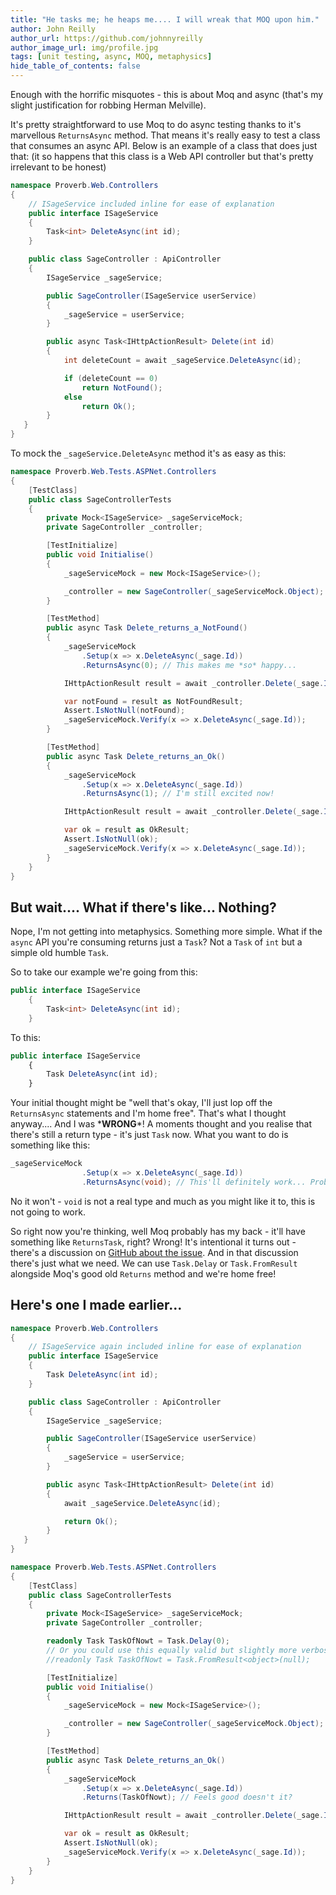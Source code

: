```yaml
---
title: "He tasks me; he heaps me.... I will wreak that MOQ upon him."
author: John Reilly
author_url: https://github.com/johnnyreilly
author_image_url: img/profile.jpg
tags: [unit testing, async, MOQ, metaphysics]
hide_table_of_contents: false
---
```

Enough with the horrific misquotes - this is about Moq and async (that's my slight justification for robbing Herman Melville).

 It's pretty straightforward to use Moq to do async testing thanks to it's marvellous `ReturnsAsync` method. That means it's really easy to test a class that consumes an async API. Below is an example of a class that does just that: (it so happens that this class is a Web API controller but that's pretty irrelevant to be honest)

```cs
namespace Proverb.Web.Controllers
{
    // ISageService included inline for ease of explanation
    public interface ISageService
    {
        Task<int> DeleteAsync(int id);
    }

    public class SageController : ApiController
    {
        ISageService _sageService;

        public SageController(ISageService userService) 
        {
            _sageService = userService;
        }

        public async Task<IHttpActionResult> Delete(int id)
        {
            int deleteCount = await _sageService.DeleteAsync(id);

            if (deleteCount == 0)
                return NotFound();
            else
                return Ok();
        }
   }
}
```

To mock the `_sageService.DeleteAsync` method it's as easy as this:

```cs
namespace Proverb.Web.Tests.ASPNet.Controllers
{
    [TestClass]
    public class SageControllerTests
    {
        private Mock<ISageService> _sageServiceMock;
        private SageController _controller;

        [TestInitialize]
        public void Initialise()
        {
            _sageServiceMock = new Mock<ISageService>();

            _controller = new SageController(_sageServiceMock.Object);
        }

        [TestMethod]
        public async Task Delete_returns_a_NotFound()
        {
            _sageServiceMock
                .Setup(x => x.DeleteAsync(_sage.Id))
                .ReturnsAsync(0); // This makes me *so* happy...

            IHttpActionResult result = await _controller.Delete(_sage.Id);

            var notFound = result as NotFoundResult;
            Assert.IsNotNull(notFound);
            _sageServiceMock.Verify(x => x.DeleteAsync(_sage.Id));
        }

        [TestMethod]
        public async Task Delete_returns_an_Ok()
        {
            _sageServiceMock
                .Setup(x => x.DeleteAsync(_sage.Id))
                .ReturnsAsync(1); // I'm still excited now!

            IHttpActionResult result = await _controller.Delete(_sage.Id);

            var ok = result as OkResult;
            Assert.IsNotNull(ok);
            _sageServiceMock.Verify(x => x.DeleteAsync(_sage.Id));
        }
    }
}
```

## But wait.... What if there's like... Nothing?

Nope, I'm not getting into metaphysics. Something more simple. What if the `async` API you're consuming returns just a `Task`? Not a `Task` of `int` but a simple old humble `Task`.

So to take our example we're going from this:

```cs
public interface ISageService
    {
        Task<int> DeleteAsync(int id);
    }
```

To this:

```ts
public interface ISageService
    {
        Task DeleteAsync(int id);
    }
```

Your initial thought might be "well that's okay, I'll just lop off the `ReturnsAsync` statements and I'm home free". That's what I thought anyway.... And I was \***WRONG**\*! A moments thought and you realise that there's still a return type - it's just `Task` now. What you want to do is something like this:

```cs
_sageServiceMock
                .Setup(x => x.DeleteAsync(_sage.Id))
                .ReturnsAsync(void); // This'll definitely work... Probably
```

No it won't - `void` is not a real type and much as you might like it to, this is not going to work.

So right now you're thinking, well Moq probably has my back - it'll have something like `ReturnsTask`, right? Wrong! It's intentional it turns out - there's a discussion on [GitHub about the issue](<https://github.com/Moq/moq4/issues/117>). And in that discussion there's just what we need. We can use `Task.Delay` or `Task.FromResult` alongside Moq's good old `Returns` method and we're home free!

## Here's one I made earlier...

```cs
namespace Proverb.Web.Controllers
{
    // ISageService again included inline for ease of explanation
    public interface ISageService
    {
        Task DeleteAsync(int id);
    }

    public class SageController : ApiController
    {
        ISageService _sageService;

        public SageController(ISageService userService) 
        {
            _sageService = userService;
        }

        public async Task<IHttpActionResult> Delete(int id)
        {
            await _sageService.DeleteAsync(id);

            return Ok();
        }
   }
}
```

```cs
namespace Proverb.Web.Tests.ASPNet.Controllers
{
    [TestClass]
    public class SageControllerTests
    {
        private Mock<ISageService> _sageServiceMock;
        private SageController _controller;

        readonly Task TaskOfNowt = Task.Delay(0);
        // Or you could use this equally valid but slightly more verbose approach:
        //readonly Task TaskOfNowt = Task.FromResult<object>(null);

        [TestInitialize]
        public void Initialise()
        {
            _sageServiceMock = new Mock<ISageService>();

            _controller = new SageController(_sageServiceMock.Object);
        }

        [TestMethod]
        public async Task Delete_returns_an_Ok()
        {
            _sageServiceMock
                .Setup(x => x.DeleteAsync(_sage.Id))
                .Returns(TaskOfNowt); // Feels good doesn't it?

            IHttpActionResult result = await _controller.Delete(_sage.Id);

            var ok = result as OkResult;
            Assert.IsNotNull(ok);
            _sageServiceMock.Verify(x => x.DeleteAsync(_sage.Id));
        }
    }
}
```


